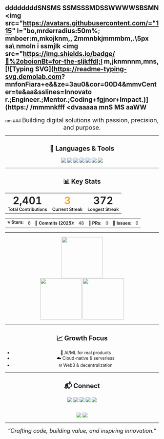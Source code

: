 ddddddddSNSMS SSMSSSMDSSWWWWSBSMN
<img src="https://avatars.githubusercontent.com/="115" l="bo,mrderradius:50m%; mnboer:m,mkojknm,, 2mmnbkjmmmbm,.\\5px sa\ nmoln i ssmjlk
  <img src="https://img.shields.io/badge/🤝%2oboionBt=for-the-sljkffdl;l m,jknmnnm,mns,
[![Typing SVG](https://readme-typing-svg.demolab.com? mnfonFiara+e&&ze=3au0&cor=00D4&mmvCenter=te&aa&sslines=Innovato
  r.;Engineer.;Mentor.;Coding+fgjnor+Impact.)](https:/ /mmmnkfff
<dvaaaaa mnS MS
aaWW
---

<div align="center">
nm
### <span style="font-size:1.4em;">Building digital solutions with passion, precision, and purpose.</span>

---

## 🧰 Languages & Tools

<img src="https://img.shields.io/badge/Django-092E20?style=for-the-badge&logo=django&logoColor=white">
<img src="https://img.shields.io/badge/Git-F05032?style=for-the-badge&logo=git&logoColor=white">
<img src="https://img.shields.io/badge/JavaScript-F7DF1E?style=for-the-badge&logo=javascript&logoColor=black">
<img src="https://img.shields.io/badge/Node.js-43853D?style=for-the-badge&logo=node.js&logoColor=white">
<img src="https://img.shields.io/badge/Python-3776AB?style=for-the-badge&logo=python&logoColor=white">
<img src="https://img.shields.io/badge/React-22223b?style=for-the-badge&logo=react&logoColor=61DAFB">
<img src="https://img.shields.io/badge/TypeScript-3178C6?style=for-the-badge&logo=typescript&logoColor=white">

---

## 📊 Key Stats

<table align="center" style="font-size:1.2em; font-weight:600;">
  <tr>
    <td align="center">
      <span style="font-size:2em;">2,401</span><br>
      <sub>Total Contributions</sub>
    </td>
    <td align="center">
      <span style="font-size:2em; color:#FF9F1C;">3</span><br>
      <sub>Current Streak</sub>
    </td>
    <td align="center">
      <span style="font-size:2em;">372</span><br>
      <sub>Longest Streak</sub>
    </td>
  </tr>
</table>

<table align="center" style="font-size:1em; margin-top:8px;">
  <tr>
    <td><b>⭐ Stars:</b></td>
    <td>6</td>
    <td><b>🔁 Commits (2025):</b></td>
    <td>48</td>
    <td><b>🔀 PRs:</b></td>
    <td>0</td>
    <td><b>📝 Issues:</b></td>
    <td>0</td>
  </tr>
</table>

---

<div align="center">
  <img height="135" src="https://github-readme-streak-stats.herokuapp.com?user=ChristianAgyapong&theme=radical&hide_border=true&date_format=j%20M%5B%20Y%5D&ring=00D4AA&fire=FF6B6B"/>
</div>

<div align="center">
  <img src="https://github-readme-stats.vercel.app/api?username=ChristianAgyapong&show_icons=true&theme=radical&title_color=00D4AA&icon_color=FF6B6B&text_color=FFFFFF&bg_color=232946&border_color=00D4AA" height="135">
  <img src="https://github-readme-stats.vercel.app/api/top-langs/?username=ChristianAgyapong&layout=compact&theme=radical&title_color=00D4AA&text_color=FFFFFF&bg_color=232946&border_color=00D4AA" height="135">
</div>

---

## 📈 Growth Focus

- 🤖 AI/ML for real products
- ☁️ Cloud-native & serverless
- 🌐 Web3 & decentralization

---

## 📬 Connect

<a href="https://twitter.com/ChristianAgyapong"><img src="https://img.shields.io/badge/Twitter-1DA1F2?style=for-the-badge&logo=twitter&logoColor=white"></a>
<a href="https://www.linkedin.com/in/christian-agyapong"><img src="https://img.shields.io/badge/LinkedIn-0077B5?style=for-the-badge&logo=linkedin&logoColor=white"></a>
<a href="https://www.youtube.com/@ChristianAgyapong"><img src="https://img.shields.io/badge/YouTube-FF0000?style=for-the-badge&logo=youtube&logoColor=white"></a>
<a href="mailto:christian.agyapong@example.com"><img src="https://img.shields.io/badge/Email-4ECDC4?style=for-the-badge&logo=gmail&logoColor=white"></a>
<a href="https://christianagyapong.dev"><img src="https://img.shields.io/badge/Portfolio-000000?style=for-the-badge&logo=react&logoColor=white"></a>

<br>
<img src="https://komarev.com/ghpvc/?username=ChristianAgyapong&color=00D4AA&style=for-the-badge&label=Profile+Views">
<img src="https://img.shields.io/github/followers/ChristianAgyapong?label=Followers&style=for-the-badge&color=FF6B6B&labelColor=232946">

---

<i style="font-size:1.3em;">“Crafting code, building value, and inspiring innovation.”</i>

</div>
